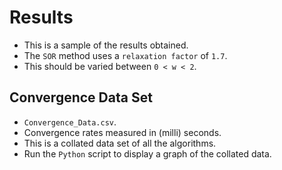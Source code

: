 # Results
* This is a sample of the results obtained.
* The `SOR` method uses a `relaxation factor` of `1.7`.
* This should be varied between `0 < w < 2`.

## Convergence Data Set
* `Convergence_Data.csv`.
* Convergence rates measured in (milli) seconds.
* This is a collated data set of all the algorithms.
* Run the `Python` script to display a graph of the collated data.
